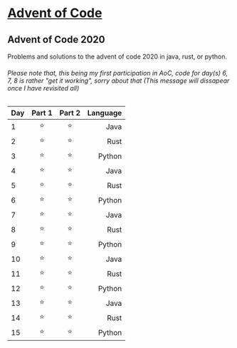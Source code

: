 # [Advent of Code](https://adventofcode.com/)
 
## Advent of Code 2020 
Problems and solutions to the advent of code 2020 in java, rust, or python.

###### *Please note that, this being my first participation in AoC, code for day(s) 6, 7, 8 is rather "get it working", sorry about that (This message will dissapear once I have revisited all)*

Day | Part 1 | Part 2 | Language
----|:------:|:------:|---------:
1 | ⭐ | ⭐ | Java
2 | ⭐ | ⭐ | Rust
3 | ⭐ | ⭐ | Python
4 | ⭐ | ⭐ | Java
5 | ⭐ | ⭐ | Rust
6 | ⭐ | ⭐ | Python
7 | ⭐ | ⭐ | Java
8 | ⭐ | ⭐ | Rust
9 | ⭐ | ⭐ | Python
10| ⭐ | ⭐ | Java 
11| ⭐ | ⭐ | Rust
12| ⭐ | ⭐ | Python
13| ⭐ | ⭐ | Java
14| ⭐ | ⭐ | Rust
15| ⭐ | ⭐ | Python
